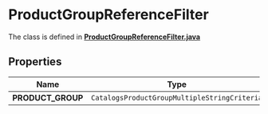 

# ProductGroupReferenceFilter

The class is defined in **[ProductGroupReferenceFilter.java](../../src/main/java/org/openapitools/model/ProductGroupReferenceFilter.java)**

## Properties

Name | Type | Description | Notes
------------ | ------------- | ------------- | -------------
**PRODUCT_GROUP** | `CatalogsProductGroupMultipleStringCriteria` |  | 



